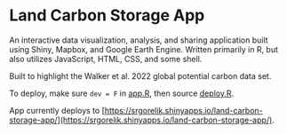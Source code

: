 # Land Carbon Storage App

An interactive data visualization, analysis, and sharing application built using Shiny, Mapbox, and Google Earth Engine. Written primarily in R, but also utilizes JavaScript, HTML, CSS, and some shell.

Built to highlight the Walker et al. 2022 global potential carbon data set.

To deploy, make sure `dev = F` in [app.R](app.R), then source [deploy.R](deploy.R).

App currently deploys to [https://srgorelik.shinyapps.io/land-carbon-storage-app/](https://srgorelik.shinyapps.io/land-carbon-storage-app/).
